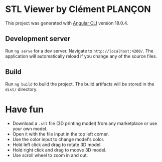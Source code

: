 # STL Viewer by Clément PLANÇON

This project was generated with [Angular CLI](https://github.com/angular/angular-cli) version 18.0.4.

## Development server

Run `ng serve` for a dev server. Navigate to `http://localhost:4200/`. The application will automatically reload if you change any of the source files.

## Build

Run `ng build` to build the project. The build artifacts will be stored in the `dist/` directory.

# Have fun

- Download a `.stl` file (3D printing model) from any marketplace or use your own model.
- Open it with the file input in the top left corner.
- Use the color input to change model's color.
- Hold left click and drag to rotate 3D model.
- Hold right click and drag to moove 3D model.
- Use scroll wheel to zoom in and out.
